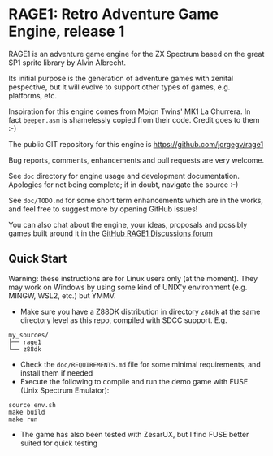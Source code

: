 # RAGE1: Retro Adventure Game Engine, release 1

RAGE1 is an adventure game engine for the ZX Spectrum based on the great SP1
sprite library by Alvin Albrecht.

Its initial purpose is the generation of adventure games with zenital
pespective, but it will evolve to support other types of games, e.g.
platforms, etc.

Inspiration for this engine comes from Mojon Twins' MK1 La Churrera. In fact
`beeper.asm` is shamelessly copied from their code. Credit goes to them :-)

The public GIT repository for this engine is https://github.com/jorgegv/rage1

Bug reports, comments, enhancements and pull requests are very welcome.

See `doc` directory for engine usage and development documentation.
Apologies for not being complete; if in doubt, navigate the source :-)

See `doc/TODO.md` for some short term enhancements which are in the works,
and feel free to suggest more by opening GitHub issues!

You can also chat about the engine, your ideas, proposals and possibly games
built around it in the [GitHub RAGE1 Discussions forum](https://github.com/jorgegv/rage1/discussions/12)

## Quick Start

Warning: these instructions are for Linux users only (at the moment). They
may work on Windows by using some kind of UNIX'y environment (e.g. MINGW,
WSL2, etc.) but YMMV.

* Make sure you have a Z88DK distribution in directory `z88dk` at the same
  directory level as this repo, compiled with SDCC support. E.g.
```
my_sources/
├── rage1
└── z88dk
```
* Check the `doc/REQUIREMENTS.md` file for some minimal requirements, and install them if needed
* Execute the following to compile and run the demo game with FUSE (Unix
Spectrum Emulator):

```
source env.sh
make build
make run
```

* The game has also been tested with ZesarUX, but I find FUSE better suited for quick testing

